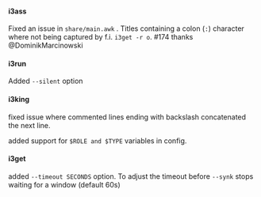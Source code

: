 #### i3ass

Fixed an issue in `share/main.awk` . Titles containing
a colon (`:`) character where not being captured by
f.i. `i3get -r o`. #174 thanks @DominikMarcinowski

#### i3run

Added `--silent` option

#### i3king

fixed issue where commented lines ending with backslash
concatenated the next line.  

added support for `$ROLE and $TYPE` variables in config.

#### i3get

added `--timeout SECONDS` option. To adjust the timeout
before `--synk` stops waiting for a window (default 60s)


